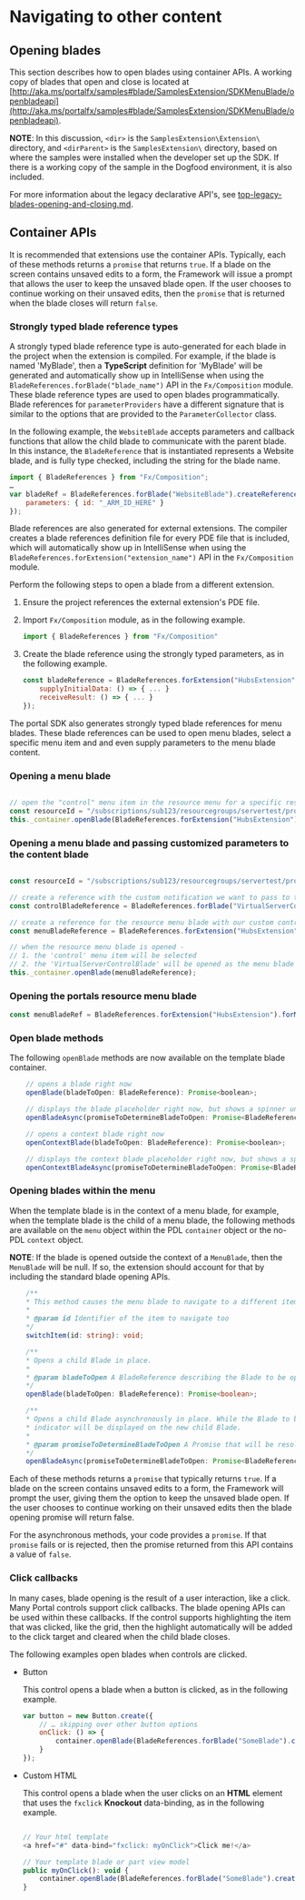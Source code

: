<a name="navigating-to-other-content"></a>
# Navigating to other content

<a name="navigating-to-other-content-opening-blades"></a>
## Opening blades

This section describes how to open blades using container APIs. A working copy of blades that open and close is located at [http://aka.ms/portalfx/samples#blade/SamplesExtension/SDKMenuBlade/openbladeapi](http://aka.ms/portalfx/samples#blade/SamplesExtension/SDKMenuBlade/openbladeapi).

**NOTE**: In this discussion, `<dir>` is the `SamplesExtension\Extension\` directory, and  `<dirParent>`  is the `SamplesExtension\` directory, based on where the samples were installed when the developer set up the SDK. If there is a working copy of the sample in the Dogfood environment, it is also included.

For more information about the legacy declarative API's, see [top-legacy-blades-opening-and-closing.md](top-legacy-blades-opening-and-closing.md).

<a name="navigating-to-other-content-container-apis"></a>
## Container APIs

It is recommended that extensions use the container APIs. Typically, each of these methods returns a `promise` that returns `true`. If a blade on the screen contains  unsaved edits to a form, the Framework will issue a prompt that allows the user to keep the unsaved blade open. If the user chooses to continue working on their unsaved edits, then the `promise` that is returned when the blade closes will return `false`.

<a name="navigating-to-other-content-container-apis-strongly-typed-blade-reference-types"></a>
### Strongly typed blade reference types

A strongly typed blade reference type is auto-generated for each blade in the project when the extension is compiled. For example, if the blade is named 'MyBlade', then a **TypeScript** definition for 'MyBlade' will be generated and automatically show up in IntelliSense when using the `BladeReferences.forBlade("blade_name")` API in the `Fx/Composition` module. These blade reference types are used to open blades programmatically. Blade references for `parameterProviders` have a different signature that is similar to the options that are provided to the `ParameterCollector` class.

In the following example, the `WebsiteBlade` accepts parameters and callback functions that allow the child blade to communicate with the parent blade. In this instance, the `BladeReference` that is instantiated represents a Website blade, and is fully type checked, including the string for the blade name.

```javascript
import { BladeReferences } from "Fx/Composition";
…
var bladeRef = BladeReferences.forBlade("WebsiteBlade").createReference({
    parameters: { id: "_ARM_ID_HERE" }
});
```

Blade references are also generated for external extensions. The compiler creates a blade references definition file for every PDE file that is included, which will automatically show up in IntelliSense when using the `BladeReferences.forExtension("extension_name")` API in the `Fx/Composition` module.

Perform the following steps to open a blade from  a different extension.

1. Ensure the project references the external extension's PDE file.

1. Import `Fx/Composition` module, as in the following example.

    ```javascript
    import { BladeReferences } from "Fx/Composition"
    ```

1. Create the blade reference using the strongly typed parameters, as in the following example.

    ```javascript
    const bladeReference = BladeReferences.forExtension("HubsExtension").forBlade("LocationPickerV3Blade").createReference({
        supplyInitialData: () => { ... }
        receiveResult: () => { ... }
    });
    ```

The portal SDK also generates strongly typed blade references for menu blades.  These blade references can be used to open menu blades, select a specific menu item and and even supply parameters to the menu blade content.

<a name="navigating-to-other-content-container-apis-opening-a-menu-blade"></a>
### Opening a menu blade

```typescript

// open the "control" menu item in the resource menu for a specific resource
const resourceId = "/subscriptions/sub123/resourcegroups/servertest/providers/Microsoft.test/virtualservers/web1";
this._container.openBlade(BladeReferences.forExtension("HubsExtension").forMenuBlade("ResourceMenuBlade", "control").createReference({ parameters: { id: resourceId } }));

```


<a name="navigating-to-other-content-container-apis-opening-a-menu-blade-and-passing-customized-parameters-to-the-content-blade"></a>
### Opening a menu blade and passing customized parameters to the content blade

```typescript

const resourceId = "/subscriptions/sub123/resourcegroups/servertest/providers/Microsoft.test/virtualservers/web1";

// create a reference with the custom notification we want to pass to the control blade
const controlBladeReference = BladeReferences.forBlade("VirtualServerControlBlade").createReference({ parameters: { id: resourceId, showNotification: "true" } });

// create a reference for the resource menu blade with our custom control blade reference
const menuBladeReference = BladeReferences.forExtension("HubsExtension").forMenuBlade("ResourceMenuBlade", "control", controlBladeReference).createReference({ parameters: { id: resourceId } });

// when the resource menu blade is opened -
// 1. the 'control' menu item will be selected
// 2. the 'VirtualServerControlBlade' will be opened as the menu blade content
this._container.openBlade(menuBladeReference);

```

<a name="navigating-to-other-content-container-apis-opening-the-portals-resource-menu-blade"></a>
### Opening the portals resource menu blade

```typescript
const menuBladeRef = BladeReferences.forExtension("HubsExtension").forMenuBlade("ResourceMenuBlade", "overview").createReference({ id: "_ARM_ID_HERE" });
```

<a name="navigating-to-other-content-container-apis-open-blade-methods"></a>
### Open blade methods

The following `openBlade` methods are now available on the template blade container.

<!-- TODO: Determine whether   openContextBlade exists on this object. -->

```javascript
    // opens a blade right now
    openBlade(bladeToOpen: BladeReference): Promise<boolean>;

    // displays the blade placeholder right now, but shows a spinner until the given promise resolves
    openBladeAsync(promiseToDetermineBladeToOpen: Promise<BladeReference>): Promise<boolean>;

    // opens a context blade right now
    openContextBlade(bladeToOpen: BladeReference): Promise<boolean>;

    // displays the context blade placeholder right now, but shows a spinner until the given promise resolves
    openContextBladeAsync(promiseToDetermineBladeToOpen: Promise<BladeReference>): Promise<boolean>;
```

<a name="navigating-to-other-content-container-apis-opening-blades-within-the-menu"></a>
### Opening blades within the menu

When the template blade is in the context of a menu blade, for example, when the template blade is the child of a menu blade, the following methods are available on the `menu` object within the PDL `container` object or the no-PDL `context` object.

**NOTE**: If the blade is opened outside the context of a `MenuBlade`, then the `MenuBlade` will be null. If so, the extension should account for that by including the standard blade opening APIs.

```typescript
    /**
    * This method causes the menu blade to navigate to a different item
    *
    * @param id Identifier of the item to navigate too
    */
    switchItem(id: string): void;

    /**
    * Opens a child Blade in place.
    *
    * @param bladeToOpen A BladeReference describing the Blade to be opened.
    */
    openBlade(bladeToOpen: BladeReference): Promise<boolean>;

    /**
    * Opens a child Blade asynchronously in place. While the Blade to be shown is being determined (via 'bladeReferencePromise') a loading
    * indicator will be displayed on the new child Blade.
    *
    * @param promiseToDetermineBladeToOpen A Promise that will be resolved with a BladeReference describing the Blade to be opened.
    */
    openBladeAsync(promiseToDetermineBladeToOpen: Promise<BladeReference>): Promise<boolean>;
```

Each of these methods returns a `promise` that typically returns `true`. If a blade on the screen contains unsaved edits to a form, the Framework will prompt the user, giving them the option to keep the unsaved blade open. If the user chooses to continue working on their unsaved edits then the blade opening promise will return false.

For the asynchronous methods, your code provides a `promise`. If that `promise` fails or is rejected, then the promise returned from this API contains a value of `false`.

<a name="navigating-to-other-content-container-apis-click-callbacks"></a>
### Click callbacks

In many cases, blade opening is the result of a user interaction, like a click. Many Portal controls support click callbacks. The blade opening APIs can be used within these callbacks. If the control supports highlighting the item that was clicked, like the grid, then the highlight automatically will be added to the click target and cleared when the child blade closes.

The following examples open blades when controls are clicked.

* Button

    This control opens a blade when a button is clicked, as in the following example.

    ```javascript
    var button = new Button.create({
        // … skipping over other button options
        onClick: () => {
            container.openBlade(BladeReferences.forBlade("SomeBlade").createReference());
        }
    });
    ```

* Custom HTML

    This control opens a blade when the user clicks on an **HTML** element that uses the `fxclick` **Knockout** data-binding, as in the following example.

    ```javascript

    // Your html template
    <a href="#" data-bind="fxclick: myOnClick">Click me!</a>

    // Your template blade or part view model
    public myOnClick(): void {
        container.openBlade(BladeReferences.forBlade("SomeBlade").createReference());
    }
    ```
